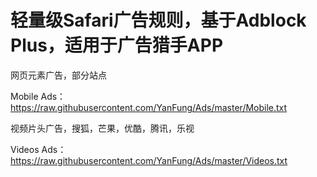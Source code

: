# 轻量级Safari广告规则，基于Adblock Plus，适用于广告猎手APP

网页元素广告，部分站点

Mobile Ads：https://raw.githubusercontent.com/YanFung/Ads/master/Mobile.txt

视频片头广告，搜狐，芒果，优酷，腾讯，乐视

Videos Ads：https://raw.githubusercontent.com/YanFung/Ads/master/Videos.txt
